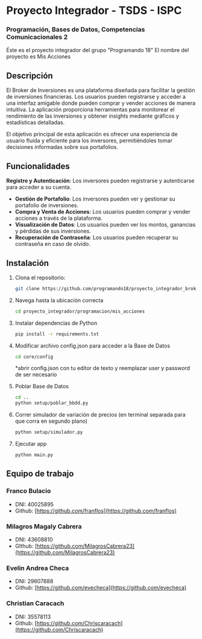 # Proyecto Integrador - TSDS - ISPC
### Programación, Bases de Datos, Competencias Comunicacionales 2 


Éste es el proyecto integrador del grupo "Programando 18"
El nombre del proyecto es Mis Acciones

## Descripción

El Broker de Inversiones es una plataforma diseñada para facilitar la gestión de inversiones financieras. Los usuarios pueden registrarse y acceder a una interfaz amigable donde pueden comprar y vender acciones de manera intuitiva. La aplicación proporciona herramientas para monitorear el rendimiento de las inversiones y obtener insights mediante gráficos y estadísticas detalladas.

El objetivo principal de esta aplicación es ofrecer una experiencia de usuario fluida y eficiente para los inversores, permitiéndoles tomar decisiones informadas sobre sus portafolios.

## Funcionalidades

**Registro y Autenticación**: Los inversores pueden registrarse y autenticarse para acceder a su cuenta.
- **Gestión de Portafolio**: Los inversores pueden ver y gestionar su portafolio de inversiones.
- **Compra y Venta de Acciones**: Los usuarios pueden comprar y vender acciones a través de la plataforma.
- **Visualización de Datos**: Los usuarios pueden ver los montos, ganancias y pérdidas de sus inversiones.
- **Recuperación de Contraseña**: Los usuarios pueden recuperar su contraseña en caso de olvido.

## Instalación
1. Clona el repositorio:
   ```bash
   git clone https://github.com/programando18/proyecto_integrador_broker
   ```
2. Navega hasta la ubicación correcta
   ```bash
   cd proyecto_integrador/programacion/mis_acciones
   ```
3. Instalar dependencias de Python
   ```bash
   pip install -r requirements.txt
   ```
4. Modificar archivo config.json para acceder a la Base de Datos
   ```bash
   cd core/config
   ```
   *abrir config.json con tu editor de texto y reemplazar user y password de ser necesario
   
6. Poblar Base de Datos
   ```bash
   cd ..
   python setup/poblar_bbdd.py
   ```
7. Correr simulador de variación de precios (en terminal separada para que corra en segundo plano)
   ```bash
   python setup/simulador.py
   ```
8. Ejecutar app
   ```bash
   python main.py
   ```

## Equipo de trabajo

### Franco Bulacio
- DNI: 40025895
- Github: [https://github.com/franflos](https://github.com/franflos)

### Milagros Magaly Cabrera
- DNI: 43608810
- GIthub: [https://github.com/MilagrosCabrera23](https://github.com/MilagrosCabrera23)

### Evelin Andrea Checa
- DNI: 29607888
- Github: [https://github.com/evecheca](https://github.com/evecheca)

### Christian Caracach
- DNI: 35578113
- Github: [https://github.com/Chriscaracach](https://github.com/Chriscaracach)
